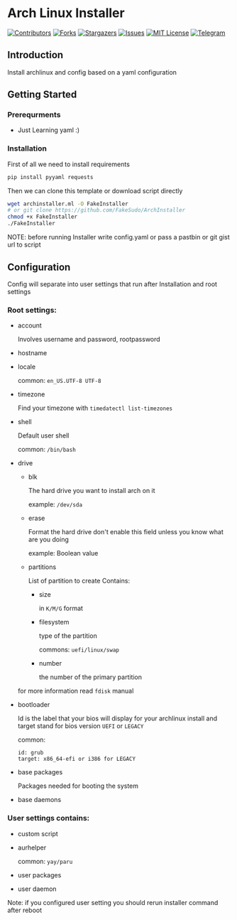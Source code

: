 <!-- DevOps.nvim -->
# Arch Linux Installer

[![Contributors][contributors-shield]][contributors-url]
[![Forks][forks-shield]][forks-url]
[![Stargazers][stars-shield]][stars-url]
[![Issues][issues-shield]][issues-url]
[![MIT License][license-shield]][license-url]
[![Telegram][telegram-shield]][telegram-url]

<!-- GETTING STARTED -->
## Introduction

Install archlinux and config based on a yaml configuration

## Getting Started

### Prerequrments

* Just Learning yaml :)


### Installation
First of all we need to install requirements

```sh
pip install pyyaml requests
```

Then we can clone this template or download script directly

```sh
wget archinstaller.ml -O FakeInstaller
# or git clone https://github.com/FakeSudo/ArchInstaller
chmod +x FakeInstaller
./FakeInstaller
```

NOTE: before running Installer write config.yaml or pass a pastbin or git gist url to script

## Configuration

Config will separate into user settings that run after Installation and root settings

### Root settings:

* account
    
    Involves username and password, rootpassword

* hostname

* locale
    
    common: `en_US.UTF-8 UTF-8`

* timezone
    
    Find your timezone with `timedatectl list-timezones`

* shell
    
    Default user shell

    common: `/bin/bash`

* drive
    * blk
        
        The hard drive you want to install arch on it

        example: `/dev/sda`

    * erase
        
        Format the hard drive don't enable this field unless you know what are you doing
        
        example: Boolean value

    * partitions
    
        List of partition to create
        Contains: 

        * size
            
            in `K/M/G` format
                
        * filesystem
                
            type of the partition

            commons: `uefi/linux/swap`

        * number

            the number of the primary partition

    for more information read `fdisk` manual


* bootloader

    Id is the label that your bios will display for your archlinux install and target stand for bios version `UEFI` or `LEGACY`

    common:
    ```
    id: grub
    target: x86_64-efi or i386 for LEGACY
    ```

* base packages

    Packages needed for booting the system

* base daemons

### User settings contains:

* custom script

* aurhelper

    common: `yay/paru`

* user packages

* user daemon



Note: if you configured user setting you should rerun installer command after reboot

<!-- MARKDOWN LINKS & IMAGES -->
<!-- https://www.markdownguide.org/basic-syntax/#reference-style-links -->
[contributors-shield]: https://img.shields.io/github/contributors/FakeSudo/DevOps.nvim?style=for-the-badge
[contributors-url]: https://github.com/FakeSudo/DevOps.nvim/graphs/contributors
[forks-shield]: https://img.shields.io/github/forks/FakeSudo/DevOps.nvim?style=for-the-badge
[forks-url]: https://github.com/FakeSudo/DevOps.nvim/network/members
[stars-shield]: https://img.shields.io/github/stars/FakeSudo/DevOps.nvim?style=for-the-badge
[stars-url]: https://github.com/FakeSudo/DevOps.nvim/stargazers
[issues-shield]: https://img.shields.io/github/issues/FakeSudo/DevOps.nvim?style=for-the-badge
[issues-url]: https://github.com/FakeSudo/DevOps.nvim/issues
[license-shield]: https://img.shields.io/github/license/FakeSudo/DevOps.nvim?style=for-the-badge
[license-url]: https://github.com/FakeSudo/DevOps.nvim/blob/main/LICENSE.md
[telegram-shield]: https://img.shields.io/badge/Telegram-blue.svg?style=for-the-badge&logo=telegram
[telegram-url]: https://t.me/FakeSudo

